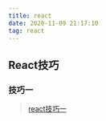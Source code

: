 ```yaml
---
title: react
date: 2020-11-09 21:17:10
tag: react
---
```


## React技巧

### 技巧一
>[react技巧一](/react/practice/first "1")


